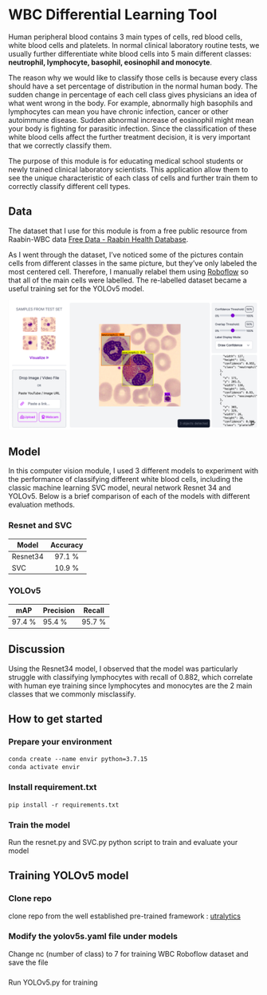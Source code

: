 # WBC Differential Learning Tool
Human peripheral blood contains 3 main types of cells, red blood cells, white blood cells and platelets. In normal clinical laboratory routine tests, we usually further differentiate white blood cells into 5 main different classes: **neutrophil, lymphocyte, basophil, eosinophil and monocyte**. 

The reason why we would like to classify those cells is because every class should have a set percentage of distribution in the normal human body. The sudden change in percentage of each cell class gives physicians an idea of what went wrong in the body. For example, abnormally high basophils and lymphocytes can mean you have chronic infection, cancer or other autoimmune disease. Sudden abnormal increase of eosinophil might mean your body is fighting for parasitic infection. Since the classification of these white blood cells affect the further treatment decision, it is very important that we correctly classify them.

The purpose of this module is for educating medical school students or newly trained clinical laboratory scientists. This application allow them to see the unique characteristic of each class of cells and further train them to correctly classify different cell types.

## Data
The dataset that I use for this module is from a free public resource from Raabin-WBC data
[Free Data - Raabin Health Database](https://raabindata.com/free-data/#acute-lymphoblastic-leukemia).

As I went through the dataset, I’ve noticed some of the pictures contain cells from different classes in the same picture, but they’ve only labeled the most centered cell. Therefore, I manually relabel them using [Roboflow](https://universe.roboflow.com/duke-aipi-540-summer-2023/wbc-classification-ih8we/model/1) so that all of the main cells were labelled. The re-labelled dataset became a useful training set for the YOLOv5 model.

![Screenshot](https://github.com/changyuhsin1999/WBC-Differential-Learning-Tool/blob/main/Image/Screen%20Shot%202023-06-18%20at%201.57.33%20AM.png)

## Model
In this computer vision module, I used 3 different models to experiment with the performance of classifying different white blood cells, including the classic machine learning SVC model, neural network Resnet 34 and YOLOv5. Below is a brief comparison of each of the models with different evaluation methods.

### Resnet and SVC
| Model         | Accuracy      |
| ------------- |:-------------:|
| Resnet34      | 97.1 %        |
| SVC           | 10.9 %        |

### YOLOv5
mAP | Precision | Recall
--- | --- | ---
97.4 % | 95.4 % | 95.7 %

## Discussion
Using the Resnet34 model, I observed that the model was particularly struggle with classifying lymphocytes with recall of 0.882, which correlate with human eye training since lymphocytes and monocytes are the 2 main classes that we commonly misclassify.

## How to get started
### Prepare your environment

```
conda create --name envir python=3.7.15
conda activate envir
```
### Install requirement.txt

```
pip install -r requirements.txt
```
### Train the model
Run the resnet.py and SVC.py python script to train and evaluate your model

## Training YOLOv5 model
### Clone repo
clone repo from the well established pre-trained framework : [utralytics](https://github.com/ultralytics/yolov5)
### Modify the yolov5s.yaml file under models
Change nc (number of class) to 7 for training WBC Roboflow dataset and save the file
###
Run YOLOv5.py for training
